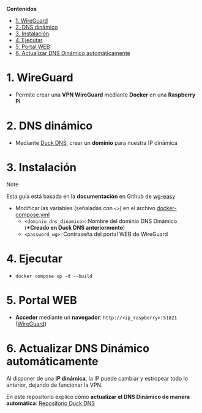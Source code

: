 [Duck DNS]: https://www.duckdns.org/

[wg-easy]: https://github.com/wg-easy/wg-easy

[docker-compose.yml]: docker-compose.yml

[WireGuard]: http://ip_raspberry:51821

[Repositorio Duck DNS]: https://github.com/miguel-shadow/docker-duckdns


**Contenidos**
- [1. WireGuard](#1-wireguard)
- [2. DNS dinámico](#2-dns-dinámico)
- [3. Instalación](#3-instalación)
- [4. Ejecutar](#4-ejecutar)
- [5. Portal WEB](#5-portal-web)
- [6. Actualizar DNS Dinámico automáticamente](#6-actualizar-dns-dinámico-automáticamente)


# 1. WireGuard
- Permite crear una **VPN WireGuard** mediante **Docker** en una **Raspberry Pi**


# 2. DNS dinámico
- Mediante [Duck DNS], crear un **dominio** para nuestra IP dinámica


# 3. Instalación
> [!NOTE]
> Esta guía está basada en la **documentación** en Github de [wg-easy]

- Modificar las variables (señaladas con `<>`) en el archivo [docker-compose.yml]
    - `<dominio_dns_dinamico>`: Nombre del dominio DNS Dinámico (**\*Creado en Duck DNS anteriormente**)
    - `<password_wg>`: Contraseña del portal WEB de WireGuard


# 4. Ejecutar
- `docker compose up -d --build`


# 5. Portal WEB
- **Acceder** mediante un **navegador**: `http://<ip_raspberry>:51821` ([WireGuard])


# 6. Actualizar DNS Dinámico automáticamente
Al disponer de una **IP dinámica**, la IP puede cambiar y estropear todo lo anterior, dejando de funcionar la VPN.

En este repositorio explico cómo **actualizar el DNS Dinámico de manera automática**: [Repositorio Duck DNS]
